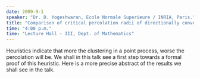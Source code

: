 ```yaml
---
date: 2009-9-1
speaker: "Dr. D. Yogeshwaran, Ecole Normale Superieure / INRIA, Paris."
title: "Comparison of critical percolation radii of directionally convex orderered point processes."
time: "4:00 p.m." 
time: "Lecture Hall - III, Dept. of Mathematics"
---
```

Heuristics indicate that more the clustering in a point process, 
worse the percolation will be. We shall in this talk see a first
step towards a formal proof of this heuristic. Here is a more
precise abstract of the results we shall see in the talk.
